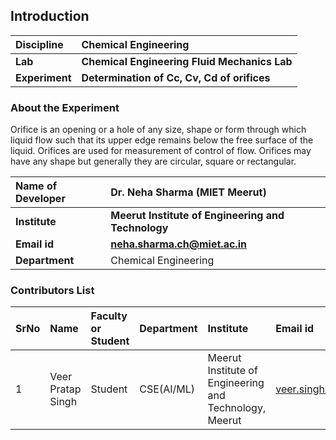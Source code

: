 ## Introduction


<b>Discipline | <b>Chemical Engineering
:--|:--|
<b> Lab | <b> Chemical Engineering Fluid Mechanics Lab
<b> Experiment|     <b> Determination of Cc, Cv, Cd of orifices

### About the Experiment 

Orifice is an opening or a hole of any size, shape or form through which liquid flow such that its upper edge remains below the free surface of the liquid. Orifices are used for measurement of control of flow. Orifices may have any shape but generally they are circular, square or rectangular.

<b>Name of Developer | <b> Dr. Neha Sharma (MIET Meerut) 
:--|:--|
<b> Institute | <b>  Meerut Institute of Engineering and Technology
<b> Email id|     <b> neha.sharma.ch@miet.ac.in
<b> Department |  	Chemical Engineering

### Contributors List

SrNo | Name | Faculty or Student | Department| Institute | Email id
:--|:--|:--|:--|:--|:--|
1 |Veer Pratap Singh| Student | CSE(AI/ML) | Meerut Institute of Engineering and Technology, Meerut | veer.singh.cseaiml.2020@miet.ac.in

